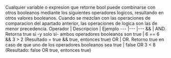 Cualquier variable o expresion que retorne bool puede combinarse con otros booleanos mediante los siguientes operadores logicos, resultando en otros valores booleanos. Cuando se mezclan con las operaciones de comparacion del apartado anterior, las operaciones de logica son las de menor precedencia.
Operador | Descripcion | Ejemplo
---      |---          |---
&&       | AND. Retorna true si -y solo si- ambos operadores booleanos son true | 6 == 6 && 3 > 2 (Resultado = true && true, entonces true)
OR | OR. Retorno true en caso de que uno de los operadores booleanos sea true |  false OR 3 < 8 (Resultado: false OR true, entonces true) 